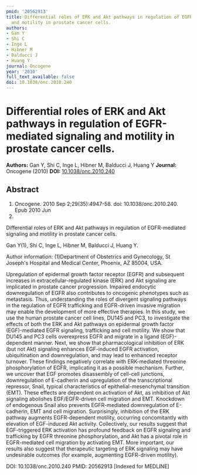 ```yaml
---
pmid: '20562913'
title: Differential roles of ERK and Akt pathways in regulation of EGFR-mediated signaling
  and motility in prostate cancer cells.
authors:
- Gan Y
- Shi C
- Inge L
- Hibner M
- Balducci J
- Huang Y
journal: Oncogene
year: '2010'
full_text_available: false
doi: 10.1038/onc.2010.240
---
```


# Differential roles of ERK and Akt pathways in regulation of EGFR-mediated signaling and motility in prostate cancer cells.
**Authors:** Gan Y, Shi C, Inge L, Hibner M, Balducci J, Huang Y
**Journal:** Oncogene (2010)
**DOI:** [10.1038/onc.2010.240](https://doi.org/10.1038/onc.2010.240)

## Abstract

1. Oncogene. 2010 Sep 2;29(35):4947-58. doi: 10.1038/onc.2010.240. Epub 2010 Jun 
21.

Differential roles of ERK and Akt pathways in regulation of EGFR-mediated 
signaling and motility in prostate cancer cells.

Gan Y(1), Shi C, Inge L, Hibner M, Balducci J, Huang Y.

Author information:
(1)Department of Obstetrics and Gynecology, St Joseph's Hospital and Medical 
Center, Phoenix, AZ 85004, USA.

Upregulation of epidermal growth factor receptor (EGFR) and subsequent increases 
in extracellular-regulated kinase (ERK) and Akt signaling are implicated in 
prostate cancer progression. Impaired endocytic downregulation of EGFR also 
contributes to oncogenic phenotypes such as metastasis. Thus, understanding the 
roles of divergent signaling pathways in the regulation of EGFR trafficking and 
EGFR-driven invasive migration may enable the development of more effective 
therapies. In this study, we use the human prostate cancer cell lines, DU145 and 
PC3, to investigate the effects of both the ERK and Akt pathways on epidermal 
growth factor (EGF)-mediated EGFR signaling, trafficking and cell motility. We 
show that DU145 and PC3 cells overexpress EGFR and migrate in a ligand 
(EGF)-dependent manner. Next, we show that pharmacological inhibition of ERK 
(but not Akt) signaling enhances EGF-induced EGFR activation, ubiquitination and 
downregulation, and may lead to enhanced receptor turnover. These findings 
negatively correlate with ERK-mediated threonine phosphorylation of EGFR, 
implicating it as a possible mechanism. Further, we uncover that EGF promotes 
disassembly of cell-cell junctions, downregulation of E-cadherin and 
upregulation of the transcriptional repressor, Snail, typical characteristics of 
epithelial-mesenchymal transition (EMT). These effects are dependent on 
activation of Akt, as inhibition of Akt signaling abolishes EGF/EGFR-driven cell 
migration and EMT. Knockdown of endogenous Snail also prevents EGFR-mediated 
downregulation of E-cadherin, EMT and cell migration. Surprisingly, inhibition 
of the ERK pathway augments EGFR-dependent motility, occurring concomitantly 
with elevation of EGF-induced Akt activity. Collectively, our results suggest 
that EGF-triggered ERK activation has profound feedback on EGFR signaling and 
trafficking by EGFR threonine phosphorylation, and Akt has a pivotal role in 
EGFR-mediated cell migration by activating EMT. More important, our results also 
suggest that therapeutic targeting of ERK signaling may have undesirable 
outcomes (for example, augmenting EGFR-driven motility).

DOI: 10.1038/onc.2010.240
PMID: 20562913 [Indexed for MEDLINE]

